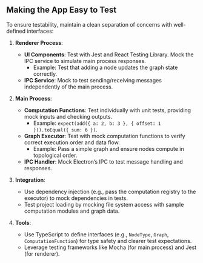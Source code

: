 ## Making the App Easy to Test

To ensure testability, maintain a clean separation of concerns with well-defined interfaces:

1. **Renderer Process**:
   - **UI Components**: Test with Jest and React Testing Library. Mock the IPC service to simulate main process responses.
     - Example: Test that adding a node updates the graph state correctly.
   - **IPC Service**: Mock to test sending/receiving messages independently of the main process.

2. **Main Process**:
   - **Computation Functions**: Test individually with unit tests, providing mock inputs and checking outputs.
     - Example: `expect(add({ a: 2, b: 3 }, { offset: 1 })).toEqual({ sum: 6 })`.
   - **Graph Executor**: Test with mock computation functions to verify correct execution order and data flow.
     - Example: Pass a simple graph and ensure nodes compute in topological order.
   - **IPC Handler**: Mock Electron’s IPC to test message handling and responses.

3. **Integration**:
   - Use dependency injection (e.g., pass the computation registry to the executor) to mock dependencies in tests.
   - Test project loading by mocking file system access with sample computation modules and graph data.

4. **Tools**:
   - Use TypeScript to define interfaces (e.g., `NodeType`, `Graph`, `ComputationFunction`) for type safety and clearer test expectations.
   - Leverage testing frameworks like Mocha (for main process) and Jest (for renderer).
